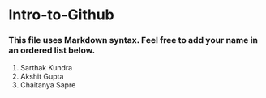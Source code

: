 # Intro-to-Github

### This file uses Markdown syntax. Feel free to add your name in an ordered list below.
1. Sarthak Kundra
2. Akshit Gupta
3. Chaitanya Sapre